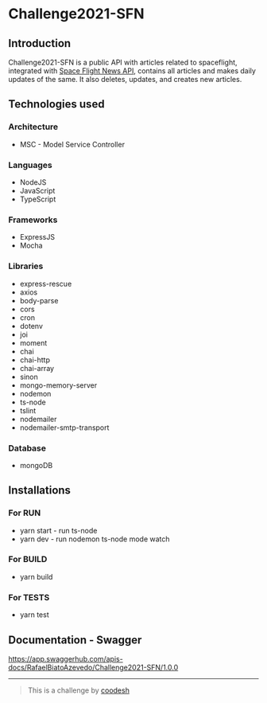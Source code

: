 # Challenge2021-SFN


## Introduction

Challenge2021-SFN is a public API with articles related to spaceflight, integrated with [Space Flight News API](https://api.spaceflightnewsapi.net/v3/documentation), contains all articles and makes daily updates of the same. It also deletes, updates, and creates new articles.

## Technologies used

### Architecture

- MSC - Model Service Controller

### Languages

- NodeJS
- JavaScript
- TypeScript

### Frameworks

- ExpressJS
- Mocha


### Libraries

- express-rescue
- axios
- body-parse
- cors
- cron
- dotenv
- joi
- moment
- chai
- chai-http
- chai-array
- sinon
- mongo-memory-server
- nodemon
- ts-node
- tslint
- nodemailer
- nodemailer-smtp-transport

### Database

- mongoDB

## Installations

### For RUN

- yarn start - run ts-node
- yarn dev - run nodemon ts-node mode watch

### For BUILD

- yarn build

### For TESTS

- yarn test

## Documentation - Swagger

https://app.swaggerhub.com/apis-docs/RafaelBiatoAzevedo/Challenge2021-SFN/1.0.0


----------

> This is a challenge by [coodesh](https://coodesh.com/)
